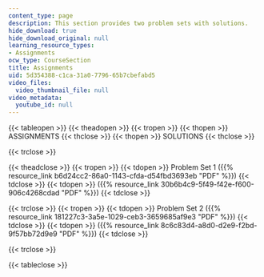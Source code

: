 ```yaml
---
content_type: page
description: This section provides two problem sets with solutions.
hide_download: true
hide_download_original: null
learning_resource_types:
- Assignments
ocw_type: CourseSection
title: Assignments
uid: 5d354388-c1ca-31a0-7796-65b7cbefabd5
video_files:
  video_thumbnail_file: null
video_metadata:
  youtube_id: null
---
```


{{< tableopen >}}
{{< theadopen >}}
{{< tropen >}}
{{< thopen >}}
ASSIGNMENTS
{{< thclose >}}
{{< thopen >}}
SOLUTIONS
{{< thclose >}}

{{< trclose >}}

{{< theadclose >}}
{{< tropen >}}
{{< tdopen >}}
Problem Set 1 ({{% resource_link b6d24cc2-86a0-1143-cfda-d54fbd3693eb "PDF" %}})
{{< tdclose >}}
{{< tdopen >}}
({{% resource_link 30b6b4c9-5f49-f42e-f600-906c4268cdad "PDF" %}})
{{< tdclose >}}

{{< trclose >}}
{{< tropen >}}
{{< tdopen >}}
Problem Set 2 ({{% resource_link 181227c3-3a5e-1029-ceb3-3659685af9e3 "PDF" %}})
{{< tdclose >}}
{{< tdopen >}}
({{% resource_link 8c6c83d4-a8d0-d2e9-f2bd-9f57bb72d9e9 "PDF" %}})
{{< tdclose >}}

{{< trclose >}}

{{< tableclose >}}